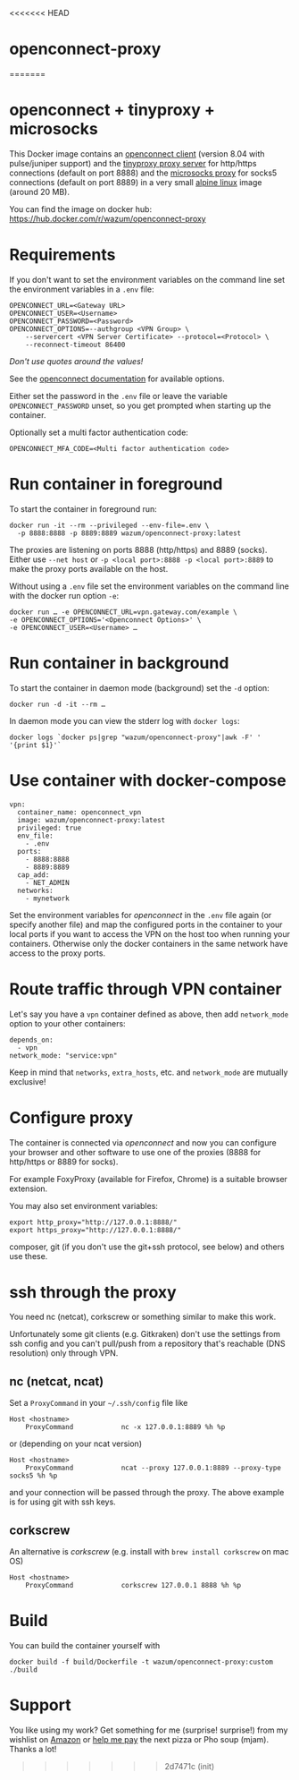 <<<<<<< HEAD
# openconnect-proxy
=======
# openconnect + tinyproxy + microsocks

This Docker image contains an [openconnect client](http://www.infradead.org/openconnect/) (version 8.04 with pulse/juniper support) and the [tinyproxy proxy server](https://tinyproxy.github.io/) for http/https connections (default on port 8888) and the [microsocks proxy](https://github.com/rofl0r/microsocks) for socks5 connections (default on port 8889) in a very small [alpine linux](https://www.alpinelinux.org/) image (around 20 MB).

You can find the image on docker hub:
https://hub.docker.com/r/wazum/openconnect-proxy

# Requirements

If you don't want to set the environment variables on the command line
set the environment variables in a `.env` file:

	OPENCONNECT_URL=<Gateway URL>
	OPENCONNECT_USER=<Username>
	OPENCONNECT_PASSWORD=<Password>
	OPENCONNECT_OPTIONS=--authgroup <VPN Group> \
		--servercert <VPN Server Certificate> --protocol=<Protocol> \
		--reconnect-timeout 86400

_Don't use quotes around the values!_

See the [openconnect documentation](https://www.infradead.org/openconnect/manual.html) for available options. 

Either set the password in the `.env` file or leave the variable `OPENCONNECT_PASSWORD` unset, so you get prompted when starting up the container.

Optionally set a multi factor authentication code:

	OPENCONNECT_MFA_CODE=<Multi factor authentication code>

# Run container in foreground

To start the container in foreground run:

	docker run -it --rm --privileged --env-file=.env \
	  -p 8888:8888 -p 8889:8889 wazum/openconnect-proxy:latest

The proxies are listening on ports 8888 (http/https) and 8889 (socks). Either use `--net host` or `-p <local port>:8888 -p <local port>:8889` to make the proxy ports available on the host.

Without using a `.env` file set the environment variables on the command line with the docker run option `-e`:

	docker run … -e OPENCONNECT_URL=vpn.gateway.com/example \
	-e OPENCONNECT_OPTIONS='<Openconnect Options>' \
	-e OPENCONNECT_USER=<Username> …

# Run container in background

To start the container in daemon mode (background) set the `-d` option:

	docker run -d -it --rm …

In daemon mode you can view the stderr log with `docker logs`:

	docker logs `docker ps|grep "wazum/openconnect-proxy"|awk -F' ' '{print $1}'`

# Use container with docker-compose

	vpn:
	  container_name: openconnect_vpn
	  image: wazum/openconnect-proxy:latest
	  privileged: true
	  env_file:
	    - .env
	  ports:
	    - 8888:8888
	    - 8889:8889
	  cap_add:
	    - NET_ADMIN
	  networks:
	    - mynetwork


Set the environment variables for _openconnect_ in the `.env` file again (or specify another file) and 
map the configured ports in the container to your local ports if you want to access the VPN 
on the host too when running your containers. Otherwise only the docker containers in the same
network have access to the proxy ports.

# Route traffic through VPN container

Let's say you have a `vpn` container defined as above, then add `network_mode` option to your other containers:

	depends_on:
	  - vpn
	network_mode: "service:vpn"

Keep in mind that `networks`, `extra_hosts`, etc. and `network_mode` are mutually exclusive!

# Configure proxy

The container is connected via _openconnect_ and now you can configure your browser
and other software to use one of the proxies (8888 for http/https or 8889 for socks).

For example FoxyProxy (available for Firefox, Chrome) is a suitable browser extension.

You may also set environment variables:

	export http_proxy="http://127.0.0.1:8888/"
	export https_proxy="http://127.0.0.1:8888/"

composer, git (if you don't use the git+ssh protocol, see below) and others use these.

# ssh through the proxy

You need nc (netcat), corkscrew or something similar to make this work.

Unfortunately some git clients (e.g. Gitkraken) don't use the settings from ssh config
and you can't pull/push from a repository that's reachable (DNS resolution) only through VPN.

## nc (netcat, ncat)

Set a `ProxyCommand` in your `~/.ssh/config` file like

	Host <hostname>
		ProxyCommand            nc -x 127.0.0.1:8889 %h %p

or (depending on your ncat version)

	Host <hostname>
		ProxyCommand            ncat --proxy 127.0.0.1:8889 --proxy-type socks5 %h %p

and your connection will be passed through the proxy.
The above example is for using git with ssh keys.

## corkscrew 

An alternative is _corkscrew_ (e.g. install with `brew install corkscrew` on mac OS)

	Host <hostname>
		ProxyCommand            corkscrew 127.0.0.1 8888 %h %p

# Build

You can build the container yourself with

	docker build -f build/Dockerfile -t wazum/openconnect-proxy:custom ./build

# Support

You like using my work? Get something for me (surprise! surprise!) from my wishlist on [Amazon](https://smile.amazon.de/hz/wishlist/ls/307SIOOD654GF/) or [help me pay](https://www.paypal.me/wazum) the next pizza or Pho soup (mjam). Thanks a lot!


>>>>>>> 2d7471c (init)
